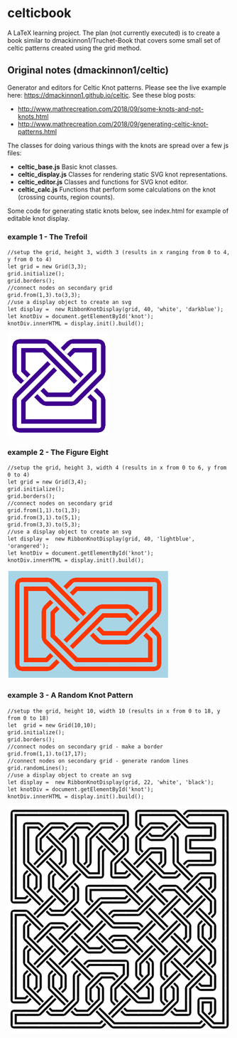 # celticbook
A LaTeX learning project. The plan (not currently executed) is to create a book similar to dmackinnon1/Truchet-Book that covers some small
set of celtic patterns created using the grid method.

## Original notes (dmackinnon1/celtic)
Generator and editors for Celtic Knot patterns.
Please see the live example here: https://dmackinnon1.github.io/celtic.
See these blog posts:
- http://www.mathrecreation.com/2018/09/some-knots-and-not-knots.html
- http://www.mathrecreation.com/2018/09/generating-celtic-knot-patterns.html

The classes for doing various things with the knots are spread over a few js files:
- **celtic_base.js** Basic knot classes.
- **celtic_display.js** Classes for rendering static SVG knot representations.
- **celtic_editor.js** Classes and functions for SVG knot editor.
- **celtic_calc.js** Functions that perform some calculations on the knot (crossing counts, region counts).

Some code for generating static knots below, see index.html for example of editable knot display.

### example 1 - The Trefoil
```{javascript}
//setup the grid, height 3, width 3 (results in x ranging from 0 to 4, y from 0 to 4)
let grid = new Grid(3,3);
grid.initialize();
grid.borders();
//connect nodes on secondary grid
grid.from(1,3).to(3,3);
//use a display object to create an svg
let display =  new RibbonKnotDisplay(grid, 40, 'white', 'darkblue');
let knotDiv = document.getElementById('knot');
knotDiv.innerHTML = display.init().build();
```
![example](https://raw.githubusercontent.com/dmackinnon1/celtic/master/imgs/blue_trefoil.png)

### example 2 - The Figure Eight

```{javascript}
//setup the grid, height 3, width 4 (results in x from 0 to 6, y from 0 to 4)
let grid = new Grid(3,4);
grid.initialize();
grid.borders();
//connect nodes on secondary grid
grid.from(1,1).to(1,3);
grid.from(3,1).to(5,1);
grid.from(3,3).to(5,3);	
//use a display object to create an svg
let display =  new RibbonKnotDisplay(grid, 40, 'lightblue', 'orangered');
let knotDiv = document.getElementById('knot');
knotDiv.innerHTML = display.init().build();
```
![example](https://raw.githubusercontent.com/dmackinnon1/celtic/master/imgs/orange_figure8.png)

### example 3 - A Random Knot Pattern

```{javascript}
//setup the grid, height 10, width 10 (results in x from 0 to 18, y from 0 to 18)
let  grid = new Grid(10,10);
grid.initialize();
grid.borders();
//connect nodes on secondary grid - make a border
grid.from(1,1).to(17,17);
//connect nodes on secondary grid - generate random lines
grid.randomLines();
//use a display object to create an svg
let display =  new RibbonKnotDisplay(grid, 22, 'white', 'black');
let knotDiv = document.getElementById('knot');
knotDiv.innerHTML = display.init().build();
```
![example](https://raw.githubusercontent.com/dmackinnon1/celtic/master/imgs/bigRandom.png)

